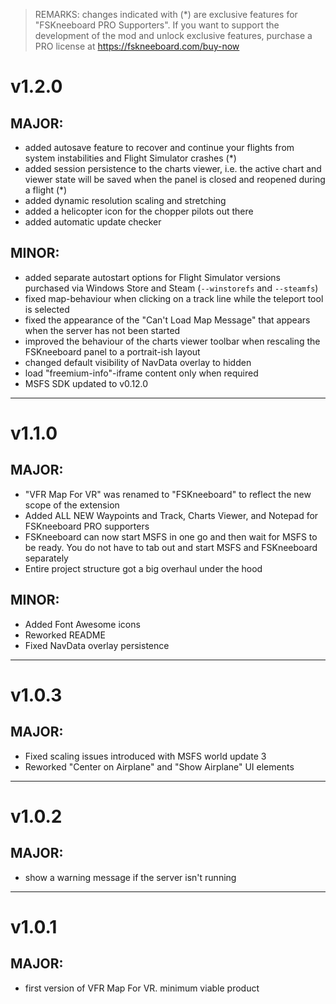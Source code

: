 > REMARKS: changes indicated with (*) are exclusive features for "FSKneeboard PRO Supporters". If you want to support the development of the mod and unlock exclusive features, purchase a PRO license at https://fskneeboard.com/buy-now

# v1.2.0

## MAJOR:

- added autosave feature to recover and continue your flights from system instabilities and Flight Simulator crashes (*)
- added session persistence to the charts viewer, i.e. the active chart and viewer state will be saved when the panel is closed and reopened during a flight (*)
- added dynamic resolution scaling and stretching
- added a helicopter icon for the chopper pilots out there
- added automatic update checker 

## MINOR:

- added separate autostart options for Flight Simulator versions purchased via Windows Store and Steam (`--winstorefs` and `--steamfs`)
- fixed map-behaviour when clicking on a track line while the teleport tool is selected
- fixed the appearance of the "Can't Load Map Message" that appears when the server has not been started
- improved the behaviour of the charts viewer toolbar when rescaling the FSKneeboard panel to a portrait-ish layout
- changed default visibility of NavData overlay to hidden
- load "freemium-info"-iframe content only when required
- MSFS SDK updated to v0.12.0

---

# v1.1.0

## MAJOR:

- "VFR Map For VR" was renamed to "FSKneeboard" to reflect the new scope of the extension
- Added ALL NEW Waypoints and Track, Charts Viewer, and Notepad for FSKneeboard PRO supporters
- FSKneeboard can now start MSFS in one go and then wait for MSFS to be ready. You do not have to tab out and start MSFS and FSKneeboard separately
- Entire project structure got a big overhaul under the hood

## MINOR:

- Added Font Awesome icons
- Reworked README
- Fixed NavData overlay persistence

---

# v1.0.3

## MAJOR:

- Fixed scaling issues introduced with MSFS world update 3
- Reworked "Center on Airplane" and "Show Airplane" UI elements

---

# v1.0.2

## MAJOR:

- show a warning message if the server isn't running

---

# v1.0.1

## MAJOR:

- first version of VFR Map For VR. minimum viable product